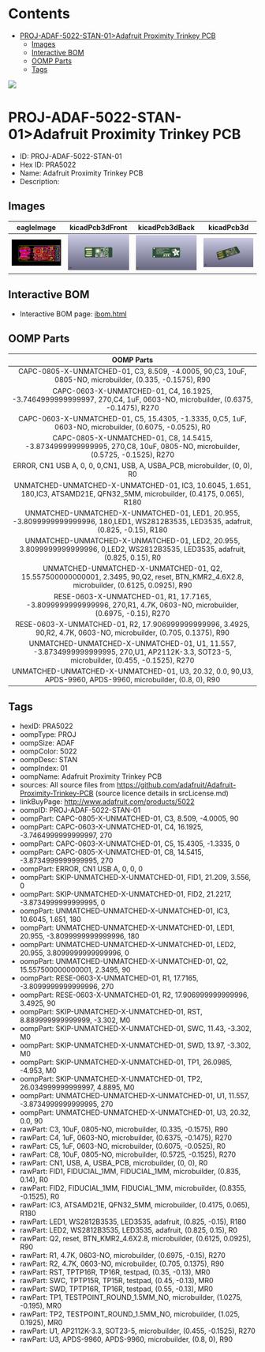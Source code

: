 



Contents
========

* [PROJ-ADAF-5022-STAN-01>Adafruit Proximity Trinkey PCB](#proj-adaf-5022-stan-01adafruit-proximity-trinkey-pcb)
	* [Images](#images)
	* [Interactive BOM](#interactive-bom)
	* [OOMP Parts](#oomp-parts)
	* [Tags](#tags)
  
![][im]
# PROJ-ADAF-5022-STAN-01>Adafruit Proximity Trinkey PCB

- ID: PROJ-ADAF-5022-STAN-01
- Hex ID: PRA5022
- Name: Adafruit Proximity Trinkey PCB
- Description: 

## Images
  
  

|eagleImage|kicadPcb3dFront|kicadPcb3dBack|kicadPcb3d|
| :---: | :---: | :---: | :---: |
|[![eagleImage](eagleImage_140.png)](eagleImage_600.png)|[![kicadPcb3dFront](kicadPcb3dFront_140.png)](kicadPcb3dFront_600.png)|[![kicadPcb3dBack](kicadPcb3dBack_140.png)](kicadPcb3dBack_600.png)|[![kicadPcb3d](kicadPcb3d_140.png)](kicadPcb3d_600.png)|

## Interactive BOM

- Interactive BOM page: [ibom.html](kicad/bom/ibom.html)

## OOMP Parts
  

|OOMP Parts|
| :---: |
|CAPC-0805-X-UNMATCHED-01, C3, 8.509, -4.0005, 90,C3, 10uF, 0805-NO, microbuilder, (0.335, -0.1575), R90|
|CAPC-0603-X-UNMATCHED-01, C4, 16.1925, -3.7464999999999997, 270,C4, 1uF, 0603-NO, microbuilder, (0.6375, -0.1475), R270|
|CAPC-0603-X-UNMATCHED-01, C5, 15.4305, -1.3335, 0,C5, 1uF, 0603-NO, microbuilder, (0.6075, -0.0525), R0|
|CAPC-0805-X-UNMATCHED-01, C8, 14.5415, -3.8734999999999995, 270,C8, 10uF, 0805-NO, microbuilder, (0.5725, -0.1525), R270|
|ERROR, CN1 USB A, 0, 0, 0,CN1, USB, A, USBA_PCB, microbuilder, (0, 0), R0|
|UNMATCHED-UNMATCHED-X-UNMATCHED-01, IC3, 10.6045, 1.651, 180,IC3, ATSAMD21E, QFN32_5MM, microbuilder, (0.4175, 0.065), R180|
|UNMATCHED-UNMATCHED-X-UNMATCHED-01, LED1, 20.955, -3.8099999999999996, 180,LED1, WS2812B3535, LED3535, adafruit, (0.825, -0.15), R180|
|UNMATCHED-UNMATCHED-X-UNMATCHED-01, LED2, 20.955, 3.8099999999999996, 0,LED2, WS2812B3535, LED3535, adafruit, (0.825, 0.15), R0|
|UNMATCHED-UNMATCHED-X-UNMATCHED-01, Q2, 15.557500000000001, 2.3495, 90,Q2, reset, BTN_KMR2_4.6X2.8, microbuilder, (0.6125, 0.0925), R90|
|RESE-0603-X-UNMATCHED-01, R1, 17.7165, -3.8099999999999996, 270,R1, 4.7K, 0603-NO, microbuilder, (0.6975, -0.15), R270|
|RESE-0603-X-UNMATCHED-01, R2, 17.906999999999996, 3.4925, 90,R2, 4.7K, 0603-NO, microbuilder, (0.705, 0.1375), R90|
|UNMATCHED-UNMATCHED-X-UNMATCHED-01, U1, 11.557, -3.8734999999999995, 270,U1, AP2112K-3.3, SOT23-5, microbuilder, (0.455, -0.1525), R270|
|UNMATCHED-UNMATCHED-X-UNMATCHED-01, U3, 20.32, 0.0, 90,U3, APDS-9960, APDS-9960, microbuilder, (0.8, 0), R90|

## Tags

- hexID: PRA5022
- oompType: PROJ
- oompSize: ADAF
- oompColor: 5022
- oompDesc: STAN
- oompIndex: 01
- oompName: Adafruit Proximity Trinkey PCB
- sources: All source files from https://github.com/adafruit/Adafruit-Proximity-Trinkey-PCB (source licence details in srcLicense.md)
- linkBuyPage: http://www.adafruit.com/products/5022
- oompID: PROJ-ADAF-5022-STAN-01
- oompPart: CAPC-0805-X-UNMATCHED-01, C3, 8.509, -4.0005, 90
- oompPart: CAPC-0603-X-UNMATCHED-01, C4, 16.1925, -3.7464999999999997, 270
- oompPart: CAPC-0603-X-UNMATCHED-01, C5, 15.4305, -1.3335, 0
- oompPart: CAPC-0805-X-UNMATCHED-01, C8, 14.5415, -3.8734999999999995, 270
- oompPart: ERROR, CN1 USB A, 0, 0, 0
- oompPart: SKIP-UNMATCHED-X-UNMATCHED-01, FID1, 21.209, 3.556, 0
- oompPart: SKIP-UNMATCHED-X-UNMATCHED-01, FID2, 21.2217, -3.8734999999999995, 0
- oompPart: UNMATCHED-UNMATCHED-X-UNMATCHED-01, IC3, 10.6045, 1.651, 180
- oompPart: UNMATCHED-UNMATCHED-X-UNMATCHED-01, LED1, 20.955, -3.8099999999999996, 180
- oompPart: UNMATCHED-UNMATCHED-X-UNMATCHED-01, LED2, 20.955, 3.8099999999999996, 0
- oompPart: UNMATCHED-UNMATCHED-X-UNMATCHED-01, Q2, 15.557500000000001, 2.3495, 90
- oompPart: RESE-0603-X-UNMATCHED-01, R1, 17.7165, -3.8099999999999996, 270
- oompPart: RESE-0603-X-UNMATCHED-01, R2, 17.906999999999996, 3.4925, 90
- oompPart: SKIP-UNMATCHED-X-UNMATCHED-01, RST, 8.889999999999999, -3.302, M0
- oompPart: SKIP-UNMATCHED-X-UNMATCHED-01, SWC, 11.43, -3.302, M0
- oompPart: SKIP-UNMATCHED-X-UNMATCHED-01, SWD, 13.97, -3.302, M0
- oompPart: SKIP-UNMATCHED-X-UNMATCHED-01, TP1, 26.0985, -4.953, M0
- oompPart: SKIP-UNMATCHED-X-UNMATCHED-01, TP2, 26.034999999999997, 4.8895, M0
- oompPart: UNMATCHED-UNMATCHED-X-UNMATCHED-01, U1, 11.557, -3.8734999999999995, 270
- oompPart: UNMATCHED-UNMATCHED-X-UNMATCHED-01, U3, 20.32, 0.0, 90
- rawPart: C3, 10uF, 0805-NO, microbuilder, (0.335, -0.1575), R90
- rawPart: C4, 1uF, 0603-NO, microbuilder, (0.6375, -0.1475), R270
- rawPart: C5, 1uF, 0603-NO, microbuilder, (0.6075, -0.0525), R0
- rawPart: C8, 10uF, 0805-NO, microbuilder, (0.5725, -0.1525), R270
- rawPart: CN1, USB, A, USBA_PCB, microbuilder, (0, 0), R0
- rawPart: FID1, FIDUCIAL_1MM, FIDUCIAL_1MM, microbuilder, (0.835, 0.14), R0
- rawPart: FID2, FIDUCIAL_1MM, FIDUCIAL_1MM, microbuilder, (0.8355, -0.1525), R0
- rawPart: IC3, ATSAMD21E, QFN32_5MM, microbuilder, (0.4175, 0.065), R180
- rawPart: LED1, WS2812B3535, LED3535, adafruit, (0.825, -0.15), R180
- rawPart: LED2, WS2812B3535, LED3535, adafruit, (0.825, 0.15), R0
- rawPart: Q2, reset, BTN_KMR2_4.6X2.8, microbuilder, (0.6125, 0.0925), R90
- rawPart: R1, 4.7K, 0603-NO, microbuilder, (0.6975, -0.15), R270
- rawPart: R2, 4.7K, 0603-NO, microbuilder, (0.705, 0.1375), R90
- rawPart: RST, TPTP16R, TP16R, testpad, (0.35, -0.13), MR0
- rawPart: SWC, TPTP15R, TP15R, testpad, (0.45, -0.13), MR0
- rawPart: SWD, TPTP16R, TP16R, testpad, (0.55, -0.13), MR0
- rawPart: TP1, TESTPOINT_ROUND_1.5MM_NO, microbuilder, (1.0275, -0.195), MR0
- rawPart: TP2, TESTPOINT_ROUND_1.5MM_NO, microbuilder, (1.025, 0.1925), MR0
- rawPart: U1, AP2112K-3.3, SOT23-5, microbuilder, (0.455, -0.1525), R270
- rawPart: U3, APDS-9960, APDS-9960, microbuilder, (0.8, 0), R90



[im]: kicadPcb3d_450.png
